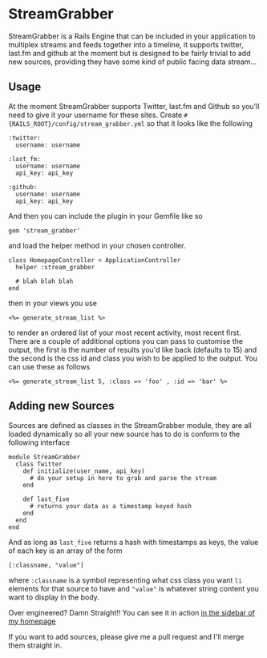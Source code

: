 StreamGrabber
=============

StreamGrabber is a Rails Engine that can be included in your application to multiplex streams and feeds together into a timeline, it supports twitter, last.fm and github at the moment but is designed to be fairly trivial to add new sources, providing they have some kind of public facing data stream…

Usage
-----
At the moment StreamGrabber supports Twitter, last.fm and Github so
you'll need to give it your username for these sites. Create
`#{RAILS_ROOT}/config/stream_grabber.yml` so that it looks like the
following

    :twitter: 
      username: username

    :last_fm: 
      username: username
      api_key: api_key
   
    :github: 
      username: username
      api_key: api_key

And then you can include the plugin in your Gemfile like so

    gem 'stream_grabber'

and load the helper method in your chosen controller.

    class HomepageController < ApplicationController
      helper :stream_grabber

      # blah blah blah
    end

then in your views you use

    <%= generate_stream_list %>

to render an ordered list of your most recent activity, most recent
first. There are a couple of additional options you can pass to
customise the output, the first is the number of results you'd like back
(defaults to 15) and the second is the css id and class you wish to be 
applied to the output. You can use these as follows

    <%= generate_stream_list 5, :class => 'foo' , :id => 'bar' %>

Adding new Sources
------------------

Sources are defined as classes in the StreamGrabber module, they are all
loaded dynamically so all your new source has to do is conform to the
following interface

    module StreamGrabber
      class Twitter
        def initialize(user_name, api_key)
          # do your setup in here to grab and parse the stream
        end

        def last_five
          # returns your data as a timestamp keyed hash
        end
      end
    end

And as long as `last_five` returns a hash with timestamps as keys, the
value of each key is an array of the form

    [:classname, "value"]

where `:classname` is a symbol representing what css class you want `li`
elements for that source to have and `"value"` is whatever string
content you want to display in the body.

Over engineered? Damn Straight!! You can see it in action [in the
sidebar of my homepage](http://eightbitraptor.com)

If you want to add sources, please give me a pull request and I'll merge
them straight in.

